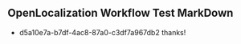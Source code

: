 ## OpenLocalization Workflow Test MarkDown
* d5a10e7a-b7df-4ac8-87a0-c3df7a967db2 thanks!

<!--HONumber=Aug16_HO5-->


